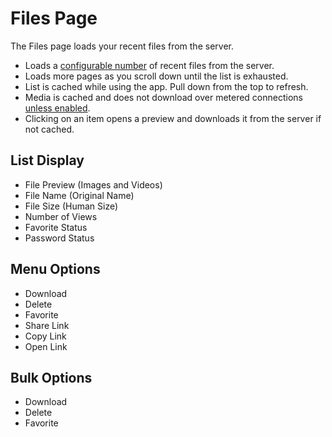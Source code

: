 # Files Page

The Files page loads your recent files from the server.

- Loads a [configurable number](./settings.md#files-per-page) of recent files from the server.
- Loads more pages as you scroll down until the list is exhausted.
- List is cached while using the app. Pull down from the top to refresh.
- Media is cached and does not download over metered connections [unless enabled](./settings.md#load-images-on-metered-connection).
- Clicking on an item opens a preview and downloads it from the server if not cached.

## List Display

- File Preview (Images and Videos)
- File Name (Original Name)
- File Size (Human Size)
- Number of Views
- Favorite Status
- Password Status

## Menu Options

- Download
- Delete
- Favorite
- Share Link
- Copy Link
- Open Link

## Bulk Options

- Download
- Delete
- Favorite
